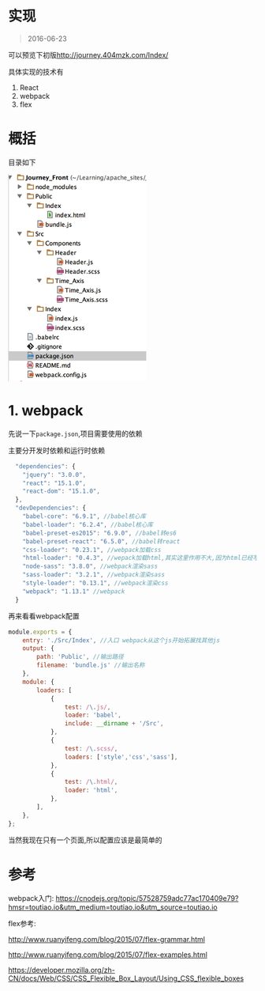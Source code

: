 # 实现

> 2016-06-23

可以预览下初版<http://journey.404mzk.com/Index/> 

具体实现的技术有

1. React
2. webpack
3. flex

# 概括

目录如下

![目录](QQ20160623-0.png)

# 1. webpack

先说一下`package.json`,项目需要使用的依赖

主要分开发时依赖和运行时依赖

```javascript
  "dependencies": {
    "jquery": "3.0.0",
    "react": "15.1.0",
    "react-dom": "15.1.0",
  },
  "devDependencies": {
    "babel-core": "6.9.1", //babel核心库
    "babel-loader": "6.2.4", //babel核心库
    "babel-preset-es2015": "6.9.0", //babel转es6
    "babel-preset-react": "6.5.0", //babel转react
    "css-loader": "0.23.1", //webpack加载css
    "html-loader": "0.4.3", //wepack加载html,其实这里作用不大,因为html已经写在react里了
    "node-sass": "3.8.0", //webpack渲染sass
    "sass-loader": "3.2.1", //webpack渲染sass
    "style-loader": "0.13.1", //webpack渲染css
    "webpack": "1.13.1" //webpack
  }
```

再来看看webpack配置

```javascript
module.exports = {
	entry: './Src/Index', //入口 webpack从这个js开始拓展找其他js
	output: {
		path: 'Public', //输出路径
		filename: 'bundle.js' //输出名称
	},
	module: {
		loaders: [
            {
                test: /\.js/,
                loader: 'babel',
                include: __dirname + '/Src',
            },
            {
                test: /\.scss/,
                loaders: ['style','css','sass'],
            },
            {
                test: /\.html/,
                loader: 'html',
            },
		],
	},
};
```

当然我现在只有一个页面,所以配置应该是最简单的

# 参考

webpack入门: <https://cnodejs.org/topic/57528759adc77ac170409e79?hmsr=toutiao.io&utm_medium=toutiao.io&utm_source=toutiao.io>

flex参考:

<http://www.ruanyifeng.com/blog/2015/07/flex-grammar.html>

<http://www.ruanyifeng.com/blog/2015/07/flex-examples.html>

<https://developer.mozilla.org/zh-CN/docs/Web/CSS/CSS_Flexible_Box_Layout/Using_CSS_flexible_boxes>